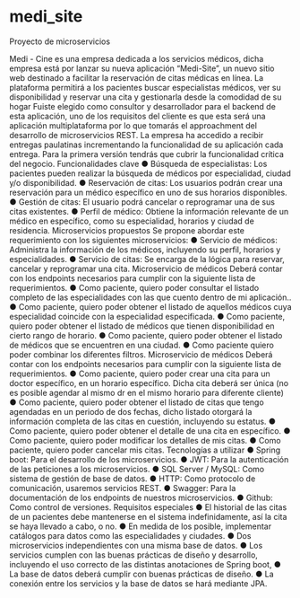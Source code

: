 # medi_site
 Proyecto de microservicios

Medi - Cine es una empresa dedicada a los servicios médicos, dicha empresa está por lanzar su nueva aplicación “Medi-Site”, un nuevo sitio web destinado a facilitar la reservación de citas médicas en línea. La plataforma permitirá a los pacientes buscar especialistas médicos, ver su disponibilidad y reservar una cita y gestionarla desde la comodidad de su hogar
Fuiste elegido como consultor y desarrollador para el backend de esta aplicación, uno de los requisitos del cliente es que esta será una aplicación multiplataforma por lo que tomarás el approachment del  desarrollo de microservicios REST. La empresa ha accedido a recibir entregas paulatinas incrementando la funcionalidad de su aplicación cada entrega. Para la primera versión tendrás que cubrir la funcionalidad crítica del negocio.
Funcionalidades clave ● Búsqueda de especialistas: Los pacientes pueden realizar la búsqueda de médicos por especialidad, ciudad y/o disponibilidad. ● Reservación de citas: Los usuarios podrán crear una reservación para un médico específico en uno de sus horarios disponibles. ● Gestión de citas: El usuario podrá cancelar o reprogramar una de sus citas existentes. ● Perfil de médico: Obtiene la información relevante de un médico en específico, como su especialidad, horarios y ciudad de residencia.
Microservicios propuestos Se propone abordar este requerimiento con los siguientes microservicios: ● Servicio de médicos: Administra la información de los médicos, incluyendo su perfil, horarios y especialidades. ● Servicio de citas: Se encarga de la lógica para reservar, cancelar y reprogramar una cita.
Microservicio de médicos Deberá contar con los endpoints necesarios para cumplir con la siguiente lista de requerimientos. ● Como paciente, quiero poder consultar el listado completo de las especialidades con las que cuento dentro de mi aplicación.. ● Como paciente, quiero poder obtener el listado de aquellos médicos cuya especialidad coincide con la especialidad especificada. ● Como paciente, quiero poder obtener el listado de médicos que tienen disponibilidad en cierto rango de horario. ● Como paciente, quiero poder obtener el listado de médicos que se encuentren en una ciudad. ● Como paciente quiero poder combinar los diferentes filtros.
Microservicio de médicos Deberá contar con los endpoints necesarios para cumplir con la siguiente lista de requerimientos. ● Como paciente, quiero poder crear una cita para un doctor específico, en un horario específico. Dicha cita deberá ser única (no es posible agendar al mismo dr en el mismo horario para diferente cliente) ● Como paciente, quiero poder obtener el listado de citas que tengo agendadas en un periodo de dos fechas, dicho listado otorgará la información completa de las citas en cuestión, incluyendo su estatus. ● Como paciente, quiero poder obtener el detalle de una cita en específico. ● Como paciente, quiero poder modificar los detalles de mis citas. ● Como paciente, quiero poder cancelar mis  citas.
Tecnologías a utilizar ● Spring boot: Para el desarrollo de los microservicios. ● JWT: Para la autenticación de las peticiones a los microservicios. ● SQL Server / MySQL: Como sistema de gestión de base de datos. ● HTTP: Como protocolo de comunicación, usaremos servicios REST. ● Swagger: Para la documentación de los endpoints de nuestros microservicios. ● Github: Como control de versiones.
Requisitos especiales ● El historial de las citas de un pacientes debe mantenerse en el sistema indefinidamente, así la cita se haya llevado a cabo, o no. ● En medida de los posible, implementar catálogos para datos como las especialidades y ciudades. ● Dos microservicios independientes con una misma base de datos. ● Los servicios cumplen con las buenas prácticas de diseño y desarrollo, incluyendo el uso correcto de las distintas anotaciones de Spring boot, ● La base de datos deberá cumplir con buenas prácticas de diseño. ● La conexión entre los servicios y la base de datos se hará mediante JPA.